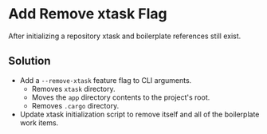 # Add Remove xtask Flag

After initializing a repository xtask and boilerplate references still exist.

## Solution

- Add a `--remove-xtask` feature flag to CLI arguments.
    - Removes `xtask` directory.
    - Moves the `app` directory contents to the project's root.
    - Removes `.cargo` directory.
- Update xtask initialization script to remove itself and all of the boilerplate work items.
